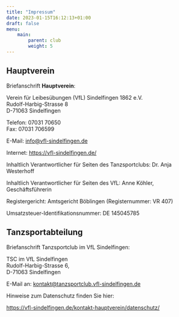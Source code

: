 ```yaml
---
title: "Impressum"
date: 2023-01-15T16:12:13+01:00
draft: false
menu:
    main:
        parent: club
        weight: 5
---
```


## Hauptverein

Briefanschrift **Hauptverein**:

Verein für Leibesübungen (VfL)  Sindelfingen 1862 e.V.  
Rudolf-Harbig-Strasse 8  
D-71063 Sindelfingen

Telefon: 07031 70650  
Fax: 07031 706599

E-Mail: info@vfl-sindelfingen.de

Internet:  https://vfl-sindelfingen.de/

Inhaltlich Verantwortlicher für Seiten des Tanzsportclubs: Dr. Anja Westerhoff

Inhaltlich Verantwortlicher für Seiten des VfL:  Anne Köhler, Geschäftsführerin

Registergericht: Amtsgericht Böblingen (Registernummer: VR 407)

Umsatzsteuer-Identifikationsnummer: DE 145045785


## Tanzsportabteilung

Briefanschrift Tanzsportclub im VfL Sindelfingen:

TSC im VfL Sindelfingen  
Rudolf-Harbig-Strasse 6,  
D-71063 Sindelfingen

E-Mail an: kontakt@tanzsportclub.vfl-sindelfingen.de

Hinweise zum Datenschutz finden Sie hier:

https://vfl-sindelfingen.de/kontakt-hauptverein/datenschutz/
